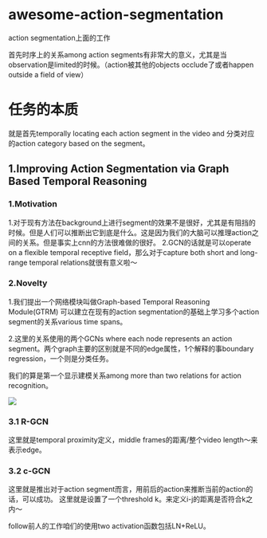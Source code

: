 # awesome-action-segmentation
action segmentation上面的工作

首先时序上的关系among action segments有非常大的意义，尤其是当observation是limited的时候。（action被其他的objects occlude了或者happen outside a field of view）

# 任务的本质
就是首先temporally locating each action segment in the video and 分类对应的action category based on the segment。

## 1.Improving Action Segmentation via Graph Based Temporal Reasoning
### 1.Motivation
1.对于现有方法在background上进行segment的效果不是很好，尤其是有阻挡的时候。但是人们可以推断出它到底是什么。这是因为我们的大脑可以推理action之间的关系。但是事实上cnn的方法很难做的很好。
2.GCN的话就是可以operate on a flexible temporal receptive field，那么对于capture both short and long-range temporal relations就很有意义啦～

### 2.Novelty
1.我们提出一个网络模块叫做Graph-based Temporal Reasoning Module(GTRM) 可以建立在现有的action segmentation的基础上学习多个action segment的关系various time spans。

2.这里的关系使用的两个GCNs where each node represents an action segment。两个graph主要的区别就是不同的edge属性，1个解释的事boundary regression，一个则是分类任务。

我们的算是第一个显示建模关系among more than two relations for action recognition。

![](GTRM.png)

### 3.1 R-GCN
这里就是temporal proximity定义，middle frames的距离/整个video length～来表示edge。

### 3.2 c-GCN
这里就是推出对于action segment而言，用前后的action来推断当前的action的话，可以成功。
这里就是设置了一个threshold k。来定义i-j的距离是否符合k之内～


follow前人的工作咱们的使用two activation函数包括LN+ReLU。



